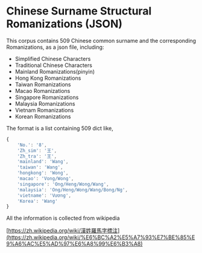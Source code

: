 # Chinese Surname Structural Romanizations (JSON)

This corpus contains  509 Chinese common surname and the corresponding Romanizations, as a json file, including:

- Simplified Chinese Characters
- Traditional Chinese Characters
- Mainland Romanizations(pinyin)
- Hong Kong Romanizations
- Taiwan Romanizations
- Macao Romanizations
- Singapore Romanizations
- Malaysia Romanizations
- Vietnam Romanizations
- Korean Romanizations

The format is a list containing 509 dict like,

```jsx
{
	'No.': '8', 
	'Zh_sim': '王', 
	'Zh_tra': '王', 
	'mainland': 'Wang', 
	'taiwan': 'Wang', 
	'hongkong': 'Wong', 
	'macao': 'Vong/Wong', 
	'singapore': 'Ong/Heng/Wong/Wang', 
	'malaysia': 'Ong/Heng/Wong/Wang/Bong/Ng', 
	'vietname': 'Vương', 
	'Korea': 'Wang'
}
```

All the information is collected from wikipedia

[https://zh.wikipedia.org/wiki/漢姓羅馬字標注](https://zh.wikipedia.org/wiki/%E6%BC%A2%E5%A7%93%E7%BE%85%E9%A6%AC%E5%AD%97%E6%A8%99%E6%B3%A8)

